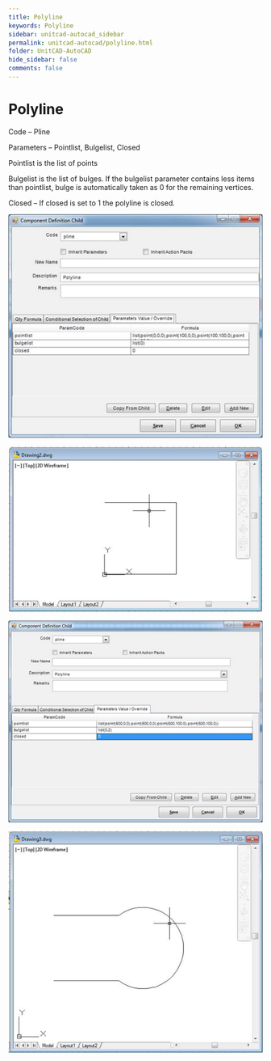 ```yaml
---
title: Polyline
keywords: Polyline
sidebar: unitcad-autocad_sidebar
permalink: unitcad-autocad/polyline.html
folder: UnitCAD-AutoCAD
hide_sidebar: false
comments: false
---
```

# Polyline

Code – Pline

Parameters – Pointlist, Bulgelist, Closed

Pointlist is the list of points

Bulgelist is the list of bulges. If the bulgelist parameter contains less items than pointlist, bulge is automatically taken as 0 for the remaining vertices.

Closed – If closed is set to 1 the polyline is closed.

![](/images/polyline-component-def.jpg)

![](/images/polyline-drawing2.jpg)

![](/images/polyline-component-def-child.jpg)

![](/images/polyline-drawing3.jpg)
